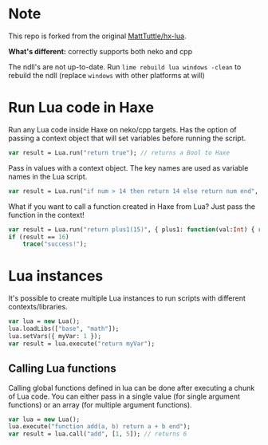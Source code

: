 Note
====================

This repo is forked from the original [MattTuttle/hx-lua](https://github.com/MattTuttle/hx-lua).

**What's different:** correctly supports both neko and cpp

The ndll's are not up-to-date. Run `lime rebuild lua windows -clean` to rebuild the ndll (replace `windows` with other platforms at will)


Run Lua code in Haxe
====================

Run any Lua code inside Haxe on neko/cpp targets. Has the option of passing a context object that will set variables before running the script.

```haxe
var result = Lua.run("return true"); // returns a Bool to Haxe
```

Pass in values with a context object. The key names are used as variable names in the Lua script.
```haxe
var result = Lua.run("if num > 14 then return 14 else return num end", {num: 15.3});
```

What if you want to call a function created in Haxe from Lua? Just pass the function in the context!
```haxe
var result = Lua.run("return plus1(15)", { plus1: function(val:Int) { return val + 1; } });
if (result == 16)
	trace("success!");
```

Lua instances
=============

It's possible to create multiple Lua instances to run scripts with different contexts/libraries.

```haxe
var lua = new Lua();
lua.loadLibs(["base", "math"]);
lua.setVars({ myVar: 1 });
var result = lua.execute("return myVar");
```

Calling Lua functions
---------------------

Calling global functions defined in lua can be done after executing a chunk of Lua code. You can either pass in a single value (for single argument functions) or an array (for multiple argument functions).

```haxe
var lua = new Lua();
lua.execute("function add(a, b) return a + b end");
var result = lua.call("add", [1, 5]); // returns 6
```
